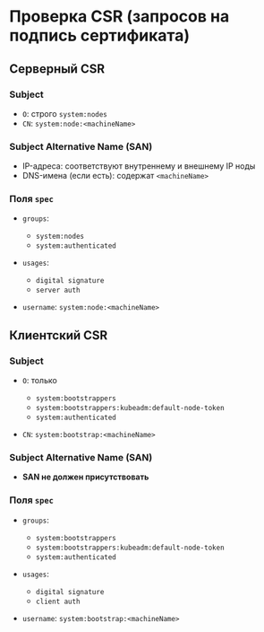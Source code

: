 # Проверка CSR (запросов на подпись сертификата)

## Серверный CSR

### Subject

* `O`: строго `system:nodes`
* `CN`: `system:node:<machineName>`

### Subject Alternative Name (SAN)

* IP-адреса: соответствуют внутреннему и внешнему IP ноды
* DNS-имена (если есть): содержат `<machineName>`

### Поля `spec`

* `groups`:

  * `system:nodes`
  * `system:authenticated`
* `usages`:

  * `digital signature`
  * `server auth`
* `username`: `system:node:<machineName>`


## Клиентский CSR

### Subject

* `O`: только

  * `system:bootstrappers`
  * `system:bootstrappers:kubeadm:default-node-token`
  * `system:authenticated`
* `CN`: `system:bootstrap:<machineName>`

### Subject Alternative Name (SAN)

* **SAN не должен присутствовать**

### Поля `spec`

* `groups`:

  * `system:bootstrappers`
  * `system:bootstrappers:kubeadm:default-node-token`
  * `system:authenticated`
* `usages`:

  * `digital signature`
  * `client auth`
* `username`: `system:bootstrap:<machineName>`
